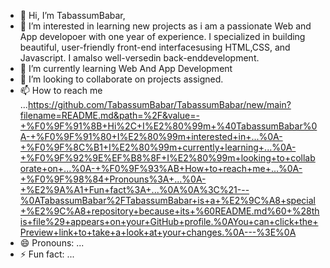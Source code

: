 - 👋 Hi, I’m TabassumBabar, 
- 👀 I’m interested in learning new projects as i am a passionate Web and App developoer with one year of experience. I specialized in building beautiful, user-friendly front-end interfacesusing HTML,CSS, and Javascript. I amalso well-versedin back-enddevelopment. 
- 🌱 I’m currently learning Web And App Development
- 💞️ I’m looking to collaborate on projects assigned.
- 📫 How to reach me ...https://github.com/TabassumBabar/TabassumBabar/new/main?filename=README.md&path=%2F&value=-+%F0%9F%91%8B+Hi%2C+I%E2%80%99m+%40TabassumBabar%0A-+%F0%9F%91%80+I%E2%80%99m+interested+in+...%0A-+%F0%9F%8C%B1+I%E2%80%99m+currently+learning+...%0A-+%F0%9F%92%9E%EF%B8%8F+I%E2%80%99m+looking+to+collaborate+on+...%0A-+%F0%9F%93%AB+How+to+reach+me+...%0A-+%F0%9F%98%84+Pronouns%3A+...%0A-+%E2%9A%A1+Fun+fact%3A+...%0A%0A%3C%21---%0ATabassumBabar%2FTabassumBabar+is+a+%E2%9C%A8+special+%E2%9C%A8+repository+because+its+%60README.md%60+%28this+file%29+appears+on+your+GitHub+profile.%0AYou+can+click+the+Preview+link+to+take+a+look+at+your+changes.%0A---%3E%0A
- 😄 Pronouns: ...
- ⚡ Fun fact: ...

<!---
TabassumBabar/TabassumBabar is a ✨ special ✨ repository because its `README.md` (this file) appears on your GitHub profile.
You can click the Preview link to take a look at your changes.
--->
